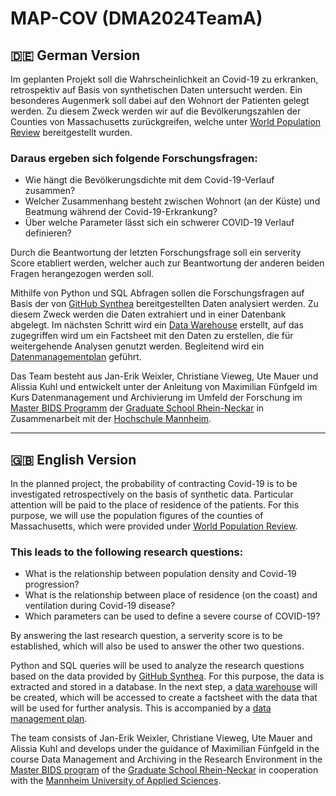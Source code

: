 # MAP-COV (DMA2024TeamA)
## :de: German Version <br>
Im geplanten Projekt soll die Wahrscheinlichkeit an Covid-19 zu erkranken, retrospektiv auf Basis von synthetischen Daten untersucht werden. Ein besonderes Augenmerk soll dabei auf den Wohnort der Patienten gelegt werden. Zu diesem Zweck werden wir auf die Bevölkerungszahlen der Counties von Massachusetts zurückgreifen, welche unter [World Population Review](https://worldpopulationreview.com/states/massachusetts/counties ) bereitgestellt wurden.

### Daraus ergeben sich folgende Forschungsfragen: 
- Wie hängt die Bevölkerungsdichte mit dem Covid-19-Verlauf zusammen?
- Welcher Zusammenhang besteht zwischen Wohnort (an der Küste) und Beatmung während der Covid-19-Erkrankung?
- Über welche Parameter lässt sich ein schwerer COVID-19 Verlauf definieren? 

Durch die Beantwortung der letzten Forschungsfrage soll ein serverity Score etabliert werden, welcher auch zur Beantwortung der anderen beiden Fragen herangezogen werden soll. 

Mithilfe von Python und SQL Abfragen sollen die Forschungsfragen auf Basis der von [GitHub Synthea](https://github.com/synthetichealth/synthea/wiki/CSV-File-Data-Dictionary) bereitgestellten Daten analysiert werden. 
Zu diesem Zweck werden die Daten extrahiert und in einer Datenbank abgelegt. 
Im nächsten Schritt wird ein [Data Warehouse](https://github.com/Fuenfgeld/DMA2024TeamA/blob/main/Skripte/2_Extract%20from%20source%20DB%20into%20DWH.ipynb) erstellt, auf das zugegriffen wird um ein Factsheet mit den Daten zu erstellen, die für weitergehende Analysen genutzt werden.
Begleitend wird ein [Datenmanagementplan](https://github.com/Fuenfgeld/DMA2024TeamA/wiki/Datenmanagementplan) geführt.

Das Team besteht aus Jan-Erik Weixler, Christiane Vieweg, Ute Mauer und Alissia Kuhl und entwickelt unter der Anleitung von Maximilian Fünfgeld im Kurs Datenmanagement und Archivierung im Umfeld der Forschung im [Master BIDS Programm](https://www.master-bids.hs-mannheim.de/) der [Graduate School Rhein-Neckar]([gsrn.de](https://gsrn.de/studienangebote/biomedizinische-informatik-data-science/)) in Zusammenarbeit mit der [Hochschule Mannheim](https://www.hs-mannheim.de/). 
*** 

## :gb: English Version <br>
In the planned project, the probability of contracting Covid-19 is to be investigated retrospectively on the basis of synthetic data. Particular attention will be paid to the place of residence of the patients. For this purpose, we will use the population figures of the counties of Massachusetts, which were provided under [World Population Review](https://worldpopulationreview.com/states/massachusetts/counties ).

### This leads to the following research questions: 
- What is the relationship between population density and Covid-19 progression?
- What is the relationship between place of residence (on the coast) and ventilation during Covid-19 disease?
- Which parameters can be used to define a severe course of COVID-19?

By answering the last research question, a serverity score is to be established, which will also be used to answer the other two questions. 

Python and SQL queries will be used to analyze the research questions based on the data provided by [GitHub Synthea](https://github.com/synthetichealth/synthea/wiki/CSV-File-Data-Dictionary#patients). 
For this purpose, the data is extracted and stored in a database. 
In the next step, a [data warehouse](https://github.com/Fuenfgeld/DMA2024TeamA/blob/main/Skripte/2_Extract%20from%20source%20DB%20into%20DWH.ipynb) will be created, which will be accessed to create a factsheet with the data that will be used for further analysis.
This is accompanied by a [data management plan](https://github.com/Fuenfgeld/DMA2024TeamA/wiki/Datenmanagementplan).

The team consists of Jan-Erik Weixler, Christiane Vieweg, Ute Mauer and Alissia Kuhl and develops under the guidance of Maximilian Fünfgeld in the course Data Management and Archiving in the Research Environment in the [Master BIDS program](https://www.master-bids.hs-mannheim.de/) of the [Graduate School Rhein-Neckar]([gsrn.de](https://gsrn.de/studienangebote/biomedizinische-informatik-data-science/)) in cooperation with the [Mannheim University of Applied Sciences](https://www.hs-mannheim.de/). 
